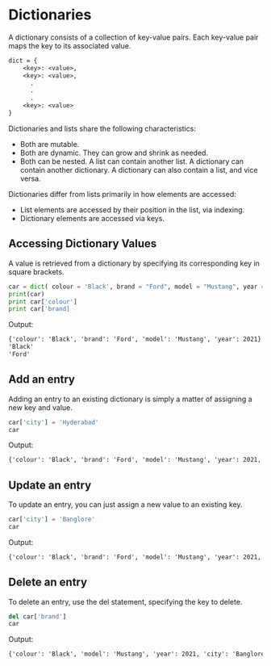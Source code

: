 # Dictionaries 

A dictionary consists of a collection of key-value pairs. Each key-value pair maps the key to its associated value.

```txt
dict = {
    <key>: <value>,
    <key>: <value>,
      .
      .
      .
    <key>: <value>
}
```

Dictionaries and lists share the following characteristics:

* Both are mutable.
* Both are dynamic. They can grow and shrink as needed.
* Both can be nested. A list can contain another list. A dictionary can contain another dictionary. A dictionary can also contain a list, and vice versa.

Dictionaries differ from lists primarily in how elements are accessed:

* List elements are accessed by their position in the list, via indexing.
* Dictionary elements are accessed via keys.

## Accessing Dictionary Values

A value is retrieved from a dictionary by specifying its corresponding key in square brackets.

```python
car = dict( colour = 'Black', brand = "Ford", model = "Mustang", year = 2021)
print(car)
print car['colour']
print car['brand]
```

Output:

```txt
{'colour': 'Black', 'brand': 'Ford', 'model': 'Mustang', 'year': 2021}
'Black'
'Ford'
```

## Add an entry

Adding an entry to an existing dictionary is simply a matter of assigning a new key and value.

```python
car['city'] = 'Hyderabad'
car
```

Output:

```txt
{'colour': 'Black', 'brand': 'Ford', 'model': 'Mustang', 'year': 2021, 'city': 'Hyderabad'}
```

## Update an entry

To update an entry, you can just assign a new value to an existing key.

```python
car['city'] = 'Banglore'
car
```

Output:

```txt
{'colour': 'Black', 'brand': 'Ford', 'model': 'Mustang', 'year': 2021, 'city': 'Banglore'}
```

## Delete an entry

To delete an entry, use the del statement, specifying the key to delete.

```python
del car['brand']
car
```

Output:

```txt
{'colour': 'Black', 'model': 'Mustang', 'year': 2021, 'city': 'Banglore'}
```




